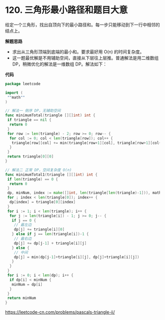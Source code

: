 # 120. 三角形最小路径和**题目大意**  

给定一个三角形，找出自顶向下的最小路径和。每一步只能移动到下一行中相邻的结点上。

**解题思路**  

- 求出从三角形顶端到底端的最小和。要求最好用 O(n) 的时间复杂度。
- 这一题最优解是不用辅助空间，直接从下层往上层推。普通解法是用二维数组 DP，稍微优化的解法是一维数组 DP。解法如下：

**代码** 

```go
package leetcode

import (
 ""math""
)

// 解法一 倒序 DP，无辅助空间
func minimumTotal(triangle [][]int) int {
 if triangle == nil {
  return 0
 }
 for row := len(triangle) - 2; row >= 0; row-- {
  for col := 0; col < len(triangle[row]); col++ {
   triangle[row][col] += min(triangle[row+1][col], triangle[row+1][col+1])
  }
 }
 return triangle[0][0]
}

// 解法二 正常 DP，空间复杂度 O(n)
func minimumTotal1(triangle [][]int) int {
 if len(triangle) == 0 {
  return 0
 }
 dp, minNum, index := make([]int, len(triangle[len(triangle)-1])), math.MaxInt64, 0
 for ; index < len(triangle[0]); index++ {
  dp[index] = triangle[0][index]
 }
 for i := 1; i < len(triangle); i++ {
  for j := len(triangle[i]) - 1; j >= 0; j-- {
   if j == 0 {
    // 最左边
    dp[j] += triangle[i][0]
   } else if j == len(triangle[i])-1 {
    // 最右边
    dp[j] += dp[j-1] + triangle[i][j]
   } else {
    // 中间
    dp[j] = min(dp[j-1]+triangle[i][j], dp[j]+triangle[i][j])
   }
  }
 }
 for i := 0; i < len(dp); i++ {
  if dp[i] < minNum {
   minNum = dp[i]
  }
 }
 return minNum
}
```

https://leetcode-cn.com/problems/pascals-triangle-ii/